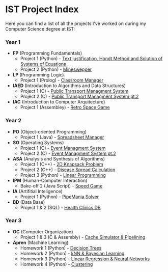 # IST Project Index

Here you can find a list of all the projects I've worked on during my Computer Science degree at IST:

### Year 1

- **FP** (Programming Fundamentals)
  - Project 1 (Python) - [Text justification, Hondt Method and Solution of Systems of Equations](https://github.com/tiago-gsantos/ist-fp-proj1)
  - Project 2 (Python) - [Mineswepper](https://github.com/tiago-gsantos/ist-fp-proj2)
- **LP** (Programming Logic)
  - Project 1 (Prolog) - [Classroom Manager](https://github.com/tiago-gsantos/ist-lp-proj)
- **IAED** (Introduction to Algorithms and Data Structures)
  - Project 1 (C) - [Public Transport Managment System](https://github.com/tiago-gsantos/ist-iaed-proj1)
  - Project 2 (C) - [Public Transport Managment System pt.2](https://github.com/tiago-gsantos/ist-iaed-proj2)
- **IAC** (Introduction to Computer Arquitecture)
  - Project 1 (Assembley) - [Retro Space Game](https://github.com/tiago-gsantos/ist-iac-proj)

### Year 2

- **PO** (Object-oriented Programming)
  - Project 1 (Java) - [Spreadsheet Manager](https://github.com/tiago-gsantos/ist-po-proj)
- **SO** (Operating Systems)
  - Project 1 (C) - [Event Managment System](https://github.com/tiago-gsantos/ist-so-proj1)
  - Project 2 (C) - [Event Managment System pt.2](https://github.com/tiago-gsantos/ist-so-proj2)
- **ASA** (Analysis and Synthesis of Algorithms)
  - Project 1 (C++) - [2D Knapsack Problem](https://github.com/tiago-gsantos/ist-asa-proj1)
  - Project 2 (C++) - [Disease Spread Calculation](https://github.com/tiago-gsantos/ist-asa-proj2)
  - Project 3 (Python) - [Linear Programming](https://github.com/tiago-gsantos/ist-asa-proj3)
- **IPM** (Human-Computer Interaction)
  - Bake-off 2 (Java Script) - [Speed Game](https://github.com/tiago-gsantos/ist-ipm-bakeoff2)
- **IA** (Artifitial Inteligence)
  - Project 1 (Python) - [PipeMania Solver](https://github.com/tiago-gsantos/ist-ia-proj)
- **BD** (Data Base)
  - Project 1 & 2 (SQL) - [Health Clinics DB](https://github.com/tiago-gsantos/ist-bd-proj)

### Year 3

- **OC** (Computer Organization)
  - Project 1 & 3 (C & Assembly) - [Cache Simulator & Pipelining](https://github.com/tiago-gsantos/ist-oc-proj)
- **Apren** (Machine Learning)
  - Homework 1 (Python) - [Decision Trees](https://github.com/tiago-gsantos/ist-apren-homework1)
  - Homework 2 (Python) - [kNN & Bayesian Learning](https://github.com/tiago-gsantos/ist-apren-homework2)
  - Homework 3 (Python) - [Linear Regression & Neural Networks](https://github.com/tiago-gsantos/ist-apren-homework3)
  - Homework 4 (Python) - [Clustering](https://github.com/tiago-gsantos/ist-apren-homework4)
